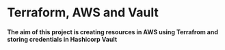 # Terraform, AWS and Vault
#### The aim of this project is creating resources in AWS using Terrafrom and storing credentials in Hashicorp Vault